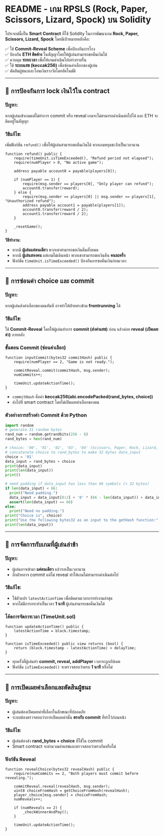 # **README - เกม RPSLS (Rock, Paper, Scissors, Lizard, Spock) บน Solidity**

โปรเจกต์นี้เป็น **Smart Contract** ที่ใช้ Solidity ในการพัฒนาเกม **Rock, Paper, Scissors, Lizard, Spock** โดยมีเป้าหมายหลักคือ:

✅ ใช้ **Commit-Reveal Scheme** เพื่อป้องกันการโกง  
✅ ป้องกัน **ETH ติดค้าง** ในสัญญาโดยให้ผู้เล่นสามารถขอคืนเงินได้  
✅ ควบคุม **ระยะเวลา** เพื่อให้เกมดำเนินไปอย่างราบรื่น  
✅ ใช้ **ระบบแฮช (keccak256)** เพื่อซ่อนค่าเลือกของผู้เล่น  
✅ ตัดสินผู้ชนะและโอนเงินรางวัลโดยอัตโนมัติ  

---
## **🔹 การป้องกันการ lock เงินไว้ใน contract**
### **ปัญหา:**  
หากผู้เล่นเข้าเกมแต่ไม่ทำการ commit หรือ reveal เกมจะไม่สามารถดำเนินต่อไปได้ และ ETH จะติดอยู่ในสัญญา

### **วิธีแก้ไข:**  
เพิ่มฟังก์ชัน `refund()` เพื่อให้ผู้เล่นสามารถขอคืนเงินได้ หากเกมหยุดชะงักเป็นเวลานาน

```solidity
function refund() public {
    require(timeUnit.isTimeExceeded(), "Refund period not elapsed");
    require(numPlayer > 0, "No active game");

    address payable account0 = payable(players[0]);

    if (numPlayer == 1) {
        require(msg.sender == players[0], "Only player can refund");
        account0.transfer(reward);
    } else {
        require(msg.sender == players[0] || msg.sender == players[1], "Unauthorized refund");
        address payable account1 = payable(players[1]);
        account0.transfer(reward / 2);
        account1.transfer(reward / 2);
    }

    _resetGame();
}
```
**วิธีทำงาน:**  
- หากมี **ผู้เล่นแค่คนเดียว** พวกเขาสามารถขอเงินคืนทั้งหมด  
- หากมี **ผู้เล่นสองคน** แต่เกมไม่เดินหน้า พวกเขาสามารถขอเงินคืน **คนละครึ่ง**  
- ฟังก์ชัน `timeUnit.isTimeExceeded()` ป้องกันการขอคืนเงินก่อนเวลา  

---

## **🔹 การซ่อนค่า choice และ commit**
### **ปัญหา:**  
หากผู้เล่นส่งค่าเลือกของตนทันที อาจทำให้ฝ่ายตรงข้าม **frontrunning** ได้  

### **วิธีแก้ไข:**  
ใช้ **Commit-Reveal** โดยให้ผู้เล่นทำการ **commit (ส่งค่าแฮช)** ก่อน แล้วค่อย **reveal (เปิดเผยค่า)** ภายหลัง  

### **ขั้นตอน Commit (ซ่อนค่าเลือก)**
```solidity
function inputCommit(bytes32 commitHash) public {
    require(numPlayer == 2, "Game is not ready.");

    commitReveal.commit(commitHash, msg.sender);
    numCommits++;

    timeUnit.updateActionTime();
}
```
- `commitHash` คือค่า **keccak256(abi.encodePacked(rand_bytes, choice))**  
- ส่งไปที่ smart contract โดยไม่เปิดเผยค่าเลือกของตน  

### **ตัวอย่างการสร้างค่า Commit ด้วย Python**
```python
import random
# generate 31 random bytes
rand_num = random.getrandbits(256 - 8)
rand_bytes = hex(rand_num)

# choice: '00', '01', '02', '03', '04' (Scissors, Paper, Rock, Lizard, Spock)
# concatenate choice to rand_bytes to make 32 bytes data_input
choice = '01'
data_input = rand_bytes + choice
print(data_input)
print(len(data_input))
print()

# need padding if data_input has less than 66 symbols (< 32 bytes)
if len(data_input) < 66:
  print("Need padding.")
  data_input = data_input[0:2] + '0' * (66 - len(data_input)) + data_input[2:]
  assert(len(data_input) == 66)
else:
  print("Need no padding.")
print("Choice is", choice)
print("Use the following bytes32 as an input to the getHash function:", data_input)
print(len(data_input))
```

---

## **🔹 การจัดการกับเกมที่ผู้เล่นล่าช้า**
### **ปัญหา:**  
- ผู้เล่นอาจเข้ามา **แค่คนเดียว** แล้วรอเป็นเวลานาน  
- อีกฝ่ายอาจ commit แต่ไม่ reveal ทำให้เกมไม่สามารถดำเนินต่อไป  

### **วิธีแก้ไข:**  
- ใช้ตัวแปร `latestActionTime` เพื่อติดตามเวลาการทำงานล่าสุด  
- หากไม่มีการกระทำเป็นเวลา **1 นาที** ผู้เล่นสามารถขอคืนเงินได้  

### **โค้ดการจัดการเวลา (TimeUnit.sol)**
```solidity
function updateActionTime() public {
    latestActionTime = block.timestamp;
}

function isTimeExceeded() public view returns (bool) {
    return (block.timestamp - latestActionTime) > delayTime;
}
```
- ทุกครั้งที่ผู้เล่นทำ **commit, reveal, addPlayer** เวลาจะถูกอัปเดต  
- ฟังก์ชัน `isTimeExceeded()` จะตรวจสอบว่าครบ **1 นาที** หรือไม่  

---

## **🔹 การเปิดเผยค่าเลือกและตัดสินผู้ชนะ**
### **ปัญหา:**  
- ผู้เล่นต้องเปิดเผยค่าที่เลือกในลักษณะที่ปลอดภัย  
- ระบบต้องตรวจสอบว่าการเปิดเผยค่านั้น **ตรงกับ commit** ที่ทำไว้ก่อนหน้า  

### **วิธีแก้ไข:**  
- ผู้เล่นต้องส่ง **rand_bytes + choice** ที่ใช้ใน commit  
- Smart contract จะคำนวณค่าแฮชและตรวจสอบว่าตรงกันหรือไม่  

### **ฟังก์ชัน Reveal**
```solidity
function revealChoice(bytes32 revealHash) public {
    require(numCommits == 2, "Both players must commit before revealing.");

    commitReveal.reveal(revealHash, msg.sender);
    uint8 choiceFromHash = getChoiceFromHash(revealHash);
    player_choice[msg.sender] = choiceFromHash;
    numReveals++;

    if (numReveals == 2) {
        _checkWinnerAndPay();
    }

    timeUnit.updateActionTime();
}
```
